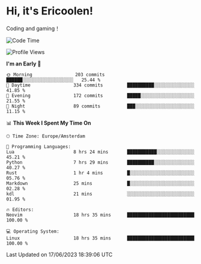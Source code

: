# Hi, it's Ericoolen!
Coding and gaming！

<!--START_SECTION:waka-->
![Code Time](http://img.shields.io/badge/Code%20Time-859%20hrs%2045%20mins-blue)

![Profile Views](http://img.shields.io/badge/Profile%20Views-1-blue)

**I'm an Early 🐤** 

```text
🌞 Morning                203 commits         ██████░░░░░░░░░░░░░░░░░░░   25.44 % 
🌆 Daytime                334 commits         ██████████░░░░░░░░░░░░░░░   41.85 % 
🌃 Evening                172 commits         █████░░░░░░░░░░░░░░░░░░░░   21.55 % 
🌙 Night                  89 commits          ███░░░░░░░░░░░░░░░░░░░░░░   11.15 % 
```


📊 **This Week I Spent My Time On** 

```text
🕑︎ Time Zone: Europe/Amsterdam

💬 Programming Languages: 
Lua                      8 hrs 24 mins       ███████████░░░░░░░░░░░░░░   45.21 % 
Python                   7 hrs 29 mins       ██████████░░░░░░░░░░░░░░░   40.27 % 
Rust                     1 hr 4 mins         █░░░░░░░░░░░░░░░░░░░░░░░░   05.76 % 
Markdown                 25 mins             █░░░░░░░░░░░░░░░░░░░░░░░░   02.28 % 
kdl                      21 mins             ░░░░░░░░░░░░░░░░░░░░░░░░░   01.95 % 

🔥 Editors: 
Neovim                   18 hrs 35 mins      █████████████████████████   100.00 % 

💻 Operating System: 
Linux                    18 hrs 35 mins      █████████████████████████   100.00 % 
```


 Last Updated on 17/06/2023 18:39:06 UTC
<!--END_SECTION:waka-->

